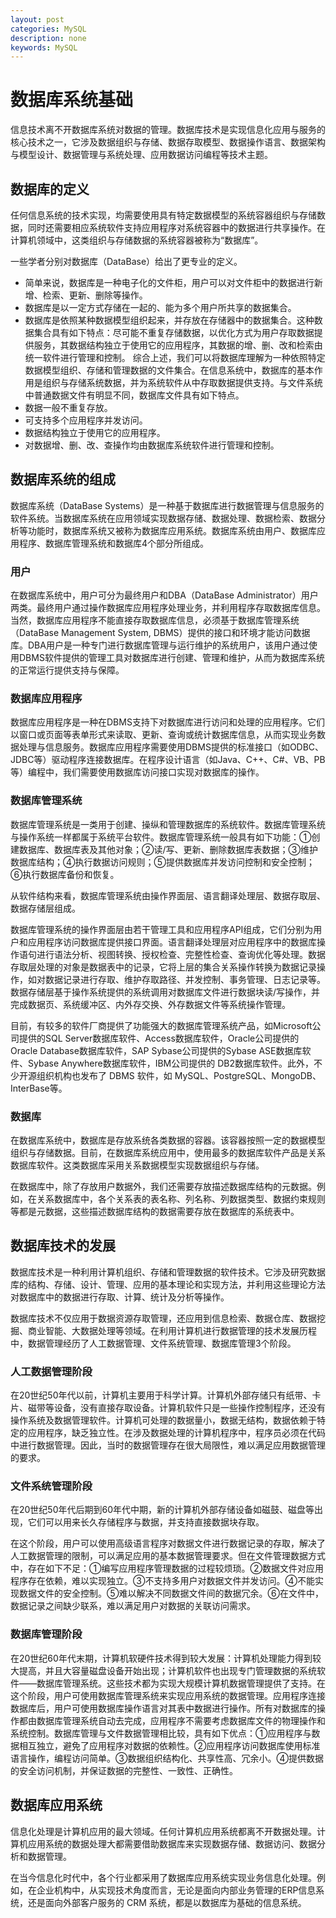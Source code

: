```yaml
---
layout: post
categories: MySQL
description: none
keywords: MySQL
---
```

# 数据库系统基础
信息技术离不开数据库系统对数据的管理。数据库技术是实现信息化应用与服务的核心技术之一，它涉及数据组织与存储、数据存取模型、数据操作语言、数据架构与模型设计、数据管理与系统处理、应用数据访问编程等技术主题。

## 数据库的定义
任何信息系统的技术实现，均需要使用具有特定数据模型的系统容器组织与存储数据，同时还需要相应系统软件支持应用程序对系统容器中的数据进行共享操作。在计算机领域中，这类组织与存储数据的系统容器被称为“数据库”。

一些学者分别对数据库（DataBase）给出了更专业的定义。
- 简单来说，数据库是一种电子化的文件柜，用户可以对文件柜中的数据进行新增、检索、更新、删除等操作。
- 数据库是以一定方式存储在一起的、能为多个用户所共享的数据集合。
- 数据库是依照某种数据模型组织起来，并存放在存储器中的数据集合。这种数据集合具有如下特点：尽可能不重复存储数据，以优化方式为用户存取数据提供服务，其数据结构独立于使用它的应用程序，其数据的增、删、改和检索由统一软件进行管理和控制。
综合上述，我们可以将数据库理解为一种依照特定数据模型组织、存储和管理数据的文件集合。在信息系统中，数据库的基本作用是组织与存储系统数据，并为系统软件从中存取数据提供支持。与文件系统中普通数据文件有明显不同，数据库文件具有如下特点。
- 数据一般不重复存放。
- 可支持多个应用程序并发访问。
- 数据结构独立于使用它的应用程序。
- 对数据增、删、改、查操作均由数据库系统软件进行管理和控制。

## 数据库系统的组成
数据库系统（DataBase Systems）是一种基于数据库进行数据管理与信息服务的软件系统。当数据库系统在应用领域实现数据存储、数据处理、数据检索、数据分析等功能时，数据库系统又被称为数据库应用系统。数据库系统由用户、数据库应用程序、数据库管理系统和数据库4个部分所组成。

### 用户
在数据库系统中，用户可分为最终用户和DBA（DataBase Administrator）用户两类。最终用户通过操作数据库应用程序处理业务，并利用程序存取数据库信息。当然，数据库应用程序不能直接存取数据库信息，必须基于数据库管理系统（DataBase Management System, DBMS）提供的接口和环境才能访问数据库。DBA用户是一种专门进行数据库管理与运行维护的系统用户，该用户通过使用DBMS软件提供的管理工具对数据库进行创建、管理和维护，从而为数据库系统的正常运行提供支持与保障。

### 数据库应用程序
数据库应用程序是一种在DBMS支持下对数据库进行访问和处理的应用程序。它们以窗口或页面等表单形式来读取、更新、查询或统计数据库信息，从而实现业务数据处理与信息服务。数据库应用程序需要使用DBMS提供的标准接口（如ODBC、JDBC等）驱动程序连接数据库。在程序设计语言（如Java、C++、C#、VB、PB等）编程中，我们需要使用数据库访问接口实现对数据库的操作。

### 数据库管理系统
数据库管理系统是一类用于创建、操纵和管理数据库的系统软件。数据库管理系统与操作系统一样都属于系统平台软件。数据库管理系统一般具有如下功能：①创建数据库、数据库表及其他对象；②读/写、更新、删除数据库表数据；③维护数据库结构；④执行数据访问规则；⑤提供数据库并发访问控制和安全控制；⑥执行数据库备份和恢复。

从软件结构来看，数据库管理系统由操作界面层、语言翻译处理层、数据存取层、数据存储层组成。

数据库管理系统的操作界面层由若干管理工具和应用程序API组成，它们分别为用户和应用程序访问数据库提供接口界面。语言翻译处理层对应用程序中的数据库操作语句进行语法分析、视图转换、授权检查、完整性检查、查询优化等处理。数据存取层处理的对象是数据表中的记录，它将上层的集合关系操作转换为数据记录操作，如对数据记录进行存取、维护存取路径、并发控制、事务管理、日志记录等。数据存储层基于操作系统提供的系统调用对数据库文件进行数据块读/写操作，并完成数据页、系统缓冲区、内外存交换、外存数据文件等系统操作管理。

目前，有较多的软件厂商提供了功能强大的数据库管理系统产品，如Microsoft公司提供的SQL Server数据库软件、Access数据库软件，Oracle公司提供的Oracle Database数据库软件，SAP Sybase公司提供的Sybase ASE数据库软件、Sybase Anywhere数据库软件，IBM公司提供的 DB2数据库软件。此外，不少开源组织机构也发布了 DBMS 软件，如 MySQL、PostgreSQL、MongoDB、InterBase等。

### 数据库
在数据库系统中，数据库是存放系统各类数据的容器。该容器按照一定的数据模型组织与存储数据。目前，在数据库系统应用中，使用最多的数据库软件产品是关系数据库软件。这类数据库采用关系数据模型实现数据组织与存储。

在数据库中，除了存放用户数据外，我们还需要存放描述数据库结构的元数据。例如，在关系数据库中，各个关系表的表名称、列名称、列数据类型、数据约束规则等都是元数据，这些描述数据库结构的数据需要存放在数据库的系统表中。

## 数据库技术的发展
数据库技术是一种利用计算机组织、存储和管理数据的软件技术。它涉及研究数据库的结构、存储、设计、管理、应用的基本理论和实现方法，并利用这些理论方法对数据库中的数据进行存取、计算、统计及分析等操作。

数据库技术不仅应用于数据资源存取管理，还应用到信息检索、数据仓库、数据挖掘、商业智能、大数据处理等领域。在利用计算机进行数据管理的技术发展历程中，数据管理经历了人工数据管理、文件系统管理、数据库管理3个阶段。

### 人工数据管理阶段
在20世纪50年代以前，计算机主要用于科学计算。计算机外部存储只有纸带、卡片、磁带等设备，没有直接存取设备。计算机软件只是一些操作控制程序，还没有操作系统及数据管理软件。计算机可处理的数据量小，数据无结构，数据依赖于特定的应用程序，缺乏独立性。在涉及数据处理的计算机程序中，程序员必须在代码中进行数据管理。因此，当时的数据管理存在很大局限性，难以满足应用数据管理的要求。

### 文件系统管理阶段
在20世纪50年代后期到60年代中期，新的计算机外部存储设备如磁鼓、磁盘等出现，它们可以用来长久存储程序与数据，并支持直接数据块存取。

在这个阶段，用户可以使用高级语言程序对数据文件进行数据记录的存取，解决了人工数据管理的限制，可以满足应用的基本数据管理要求。但在文件管理数据方式中，存在如下不足：①编写应用程序管理数据的过程较烦琐。②数据文件对应用程序存在依赖，难以实现独立。③不支持多用户对数据文件并发访问。④不能实现数据文件的安全控制。⑤难以解决不同数据文件间的数据冗余。⑥在文件中，数据记录之间缺少联系，难以满足用户对数据的关联访问需求。

### 数据库管理阶段
在20世纪60年代末期，计算机软硬件技术得到较大发展：计算机处理能力得到较大提高，并且大容量磁盘设备开始出现；计算机软件也出现专门管理数据的系统软件——数据库管理系统。这些技术都为实现大规模计算机数据管理提供了支持。在这个阶段，用户可使用数据库管理系统来实现应用系统的数据管理。应用程序连接数据库后，用户可使用数据库操作语言对其表中数据进行操作。所有对数据库的操作都由数据库管理系统自动去完成，应用程序不需要考虑数据库文件的物理操作和系统控制。数据库管理与文件数据管理相比较，具有如下优点：①应用程序与数据相互独立，避免了应用程序对数据的依赖性。②应用程序访问数据库使用标准语言操作，编程访问简单。③数据组织结构化、共享性高、冗余小。④提供数据的安全访问机制，并保证数据的完整性、一致性、正确性。

## 数据库应用系统
信息化处理是计算机应用的最大领域。任何计算机应用系统都离不开数据处理。计算机应用系统的数据处理大都需要借助数据库来实现数据存储、数据访问、数据分析和数据管理。

在当今信息化时代中，各个行业都采用了数据库应用系统实现业务信息化处理。例如，在企业机构中，从实现技术角度而言，无论是面向内部业务管理的ERP信息系统，还是面向外部客户服务的 CRM 系统，都是以数据库为基础的信息系统。

















